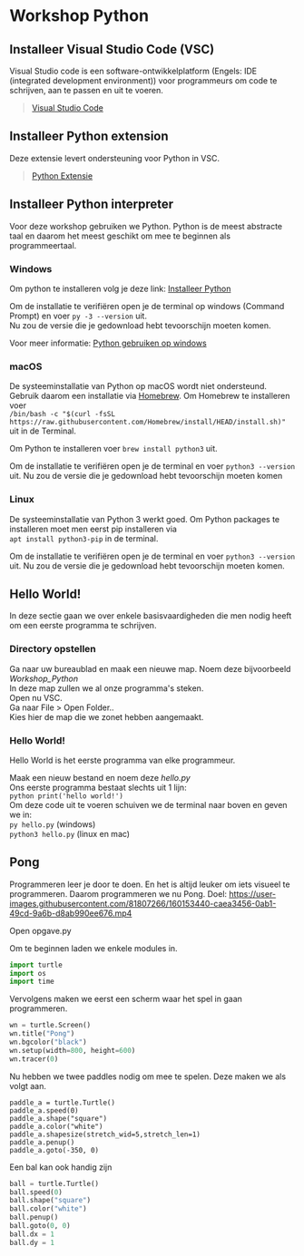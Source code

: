 # Workshop Python

## Installeer Visual Studio Code (VSC)
Visual Studio code is een software-ontwikkelplatform (Engels: IDE (integrated development environment)) voor programmeurs om code te schrijven, aan te passen en uit te voeren. 

>[Visual Studio Code](https://code.visualstudio.com/)

## Installeer Python extension
Deze extensie levert ondersteuning voor Python in VSC.

>[Python Extensie](https://marketplace.visualstudio.com/items?itemName=ms-python.python)

## Installeer Python interpreter

Voor deze workshop gebruiken we Python. Python is de meest abstracte taal en daarom het meest geschikt om mee te beginnen als programmeertaal.

### Windows
Om python te installeren volg je deze link: [Installeer Python](https://www.python.org/downloads/)

Om de installatie te verifiëren open je de terminal op windows (Command Prompt) en voer `py -3 --version` uit.  
Nu zou de versie die je gedownload hebt tevoorschijn moeten komen.

Voor meer informatie: [Python gebruiken op windows](https://docs.python.org/3.9/using/windows.html)

### macOS
De systeeminstallatie van Python op macOS wordt niet ondersteund. Gebruik daarom een installatie via [Homebrew](https://brew.sh/). 
Om Homebrew te installeren voer  
`/bin/bash -c "$(curl -fsSL https://raw.githubusercontent.com/Homebrew/install/HEAD/install.sh)"`  
uit in de Terminal.

Om Python te installeren voer `brew install python3` uit.

Om de installatie te verifiëren open je de terminal en voer `python3 --version` uit. Nu zou de versie die je gedownload hebt tevoorschijn moeten komen

### Linux
De systeeminstallatie van Python 3 werkt goed. Om Python packages te installeren moet men eerst pip installeren via  
`apt install python3-pip` in de terminal.

Om de installatie te verifiëren open je de terminal en voer `python3 --version` uit. Nu zou de versie die je gedownload hebt tevoorschijn moeten komen.


## Hello World!
In deze sectie gaan we over enkele basisvaardigheden die men nodig heeft om een eerste programma te schrijven.

### Directory opstellen
Ga naar uw bureaublad en maak een nieuwe map. Noem deze bijvoorbeeld *Workshop_Python*  
In deze map zullen we al onze programma's steken.  
Open nu VSC.  
Ga naar File > Open Folder..  
Kies hier de map die we zonet hebben aangemaakt.

### Hello World!
Hello World is het eerste programma van elke programmeur.

Maak een nieuw bestand en noem deze *hello.py*  
Ons eerste programma bestaat slechts uit 1 lijn:  
`python print('hello world!')`  
Om deze code uit te voeren schuiven we de terminal naar boven en geven we in:  
`py hello.py` (windows)  
`python3 hello.py` (linux en mac)

## Pong
Programmeren leer je door te doen. En het is altijd leuker om iets visueel te programmeren. Daarom programmeren we nu Pong.
Doel: https://user-images.githubusercontent.com/81807266/160153440-caea3456-0ab1-49cd-9a6b-d8ab990ee676.mp4

Open opgave.py

Om te beginnen laden we enkele modules in.
```python
import turtle
import os
import time
```

Vervolgens maken we eerst een scherm waar het spel in gaan programmeren. 
```python
wn = turtle.Screen()
wn.title("Pong")
wn.bgcolor("black")
wn.setup(width=800, height=600)
wn.tracer(0)
``` 

Nu hebben we twee paddles nodig om mee te spelen. Deze maken we als volgt aan.
```
paddle_a = turtle.Turtle()
paddle_a.speed(0)
paddle_a.shape("square")
paddle_a.color("white")
paddle_a.shapesize(stretch_wid=5,stretch_len=1)
paddle_a.penup()
paddle_a.goto(-350, 0)
```

Een bal kan ook handig zijn
```python
ball = turtle.Turtle()
ball.speed(0)
ball.shape("square")
ball.color("white")
ball.penup()
ball.goto(0, 0)
ball.dx = 1
ball.dy = 1
```
